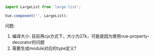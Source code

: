 ```javascript
import LargeList from 'large-list';

Vue.component('', LargeList);
```

问题:

1. 编译大小: 目前再cjs方式下，大小为27k，可能是因为使用vue-property-decorator的问题
2. 需要生成module对应的type定义?